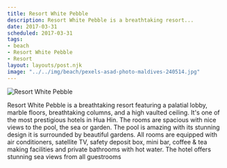 ```yaml
---
title: Resort White Pebble
description: Resort White Pebble is a breathtaking resort...
date: 2017-03-31
scheduled: 2017-03-31
tags:
- beach
- Resort White Pebble
- Resort
layout: layouts/post.njk
image: "../../img/beach/pexels-asad-photo-maldives-240514.jpg"
---
```


![Resort White Pebble](../../img/beach/pexels-asad-photo-maldives-240514.jpg)

Resort White Pebble is a breathtaking resort featuring a palatial lobby, marble floors, breathtaking columns, and a high vaulted ceiling. It's one of the most prestigious hotels in Hua Hin. The rooms are spacious with nice views to the pool, the sea or garden. The pool is amazing with its stunning design it is surrounded by beautiful gardens. All rooms are equipped with air conditioners, satellite TV, safety deposit box, mini bar, coffee & tea making facilities and private bathrooms with hot water. The hotel offers stunning sea views from all guestrooms
